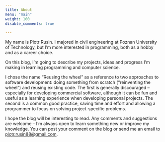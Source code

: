 ```yaml
---
title: About
menu: "main"
weight: 100
disable_comments: true

---
```

My name is Piotr Rusin. I majored in civil engineering at Poznan University of Technology, but I&#8217;m more interested in programming, both as a hobby and as a career choice.

On this blog, I&#8217;m going to describe my projects, ideas and progress I&#8217;m making in learning programming and computer science.

I chose the name &#8220;Reusing the wheel&#8221; as a reference to two approaches to software development: doing something from scratch (&#8220;reinventing the wheel&#8221;) and reusing existing code. The first is generally discouraged &#8211; especially for developing commercial software, although it can be fun and useful as a learning experience when developing personal projects. The second is a common good practice, saving time and effort and allowing a programmer to focus on solving project-specific problems.

I hope the blog will be interesting to read. Any comments and suggestions are welcome &#8211; I&#8217;m always open to learn something new or improve my knowledge. You can post your comment on the blog or send me an email to <piotr.rusin88@gmail.com>.
